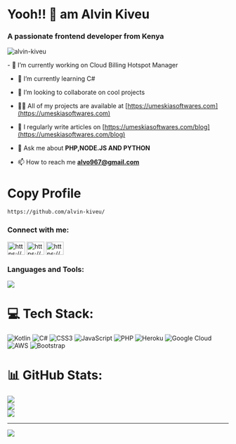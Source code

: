 <h1>Yooh!! 👋 am Alvin Kiveu</h1>
<h3>A passionate frontend developer from Kenya</h3>

<p align="left"> <img
    src="https://komarev.com/ghpvc/?username=alvin-kiveu&label=Profile%20views&color=0e75b6&style=flat"
    alt="alvin-kiveu" /> </p>
- 🔭 I’m currently working on Cloud Billing Hotspot Manager

- 🌱 I’m currently learning C#

- 👯 I’m looking to collaborate on cool projects

- 👨‍💻 All of my projects are available at [https://umeskiasoftwares.com](https://umeskiasoftwares.com)

- 📝 I regularly write articles on [https://umeskiasoftwares.com/blog](https://umeskiasoftwares.com/blog)

- 💬 Ask me about **PHP,NODE.JS AND PYTHON**

- 📫 How to reach me **alvo967@gmail.com**

<h1>Copy Profile</h1>

```md
https://github.com/alvin-kiveu/
```

<h3 align="left">Connect with me:</h3>
<p align="left">
  <a href="https://linkedin.com/in/https://www.linkedin.com/in/alvin-kiveu-31095b1ab/" target="blank"><img
      align="center"
      src="https://raw.githubusercontent.com/rahuldkjain/github-profile-readme-generator/master/src/images/icons/Social/linked-in-alt.svg"
      alt="https://www.linkedin.com/in/alvin-kiveu-31095b1ab/" height="30" width="40" /></a>
  <a href="https://instagram.com/https://www.instagram.com/alvin_kiveu/" target="blank"><img align="center"
      src="https://raw.githubusercontent.com/rahuldkjain/github-profile-readme-generator/master/src/images/icons/Social/instagram.svg"
      alt="https://www.instagram.com/alvin_kiveu/" height="30" width="40" /></a>
  <a href="https://www.youtube.com/c/https://www.youtube.com/channel/ucws0snzirp5gxjd3-9xiufa" target="blank"><img
      align="center"
      src="https://raw.githubusercontent.com/rahuldkjain/github-profile-readme-generator/master/src/images/icons/Social/youtube.svg"
      alt="https://www.youtube.com/channel/ucws0snzirp5gxjd3-9xiufa" height="30" width="40" /></a>
</p>


<h3 align="left">Languages and Tools:</h3>
<p align="left">
  <a href="https://skillicons.dev">
    <img
      src="https://skillicons.dev/icons?i=kotlin,js,py,php,cs,nodejs,html,css,bootstrap,jquery,visualstudio,vscode,laravel,django,mongodb,mysql,wordpress,androidstudio,gcp,aws,kubernetes,heroku,docker,github,git,linux" />
  </a>
</p>




# 💻 Tech Stack:
![Kotlin](https://img.shields.io/badge/kotlin-%230095D5.svg?style=for-the-badge&logo=kotlin&logoColor=white) ![C#](https://img.shields.io/badge/c%23-%23239120.svg?style=for-the-badge&logo=c-sharp&logoColor=white) ![CSS3](https://img.shields.io/badge/css3-%231572B6.svg?style=for-the-badge&logo=css3&logoColor=white) ![JavaScript](https://img.shields.io/badge/javascript-%23323330.svg?style=for-the-badge&logo=javascript&logoColor=%23F7DF1E) ![PHP](https://img.shields.io/badge/php-%23777BB4.svg?style=for-the-badge&logo=php&logoColor=white) ![Heroku](https://img.shields.io/badge/heroku-%23430098.svg?style=for-the-badge&logo=heroku&logoColor=white) ![Google Cloud](https://img.shields.io/badge/Google%20Cloud-%234285F4.svg?style=for-the-badge&logo=google-cloud&logoColor=white) ![AWS](https://img.shields.io/badge/AWS-%23FF9900.svg?style=for-the-badge&logo=amazon-aws&logoColor=white) ![Bootstrap](https://img.shields.io/badge/bootstrap-%23563D7C.svg?style=for-the-badge&logo=bootstrap&logoColor=white)
# 📊 GitHub Stats:
![](https://github-readme-stats.vercel.app/api?username=alvin-kiveu&theme=dark&hide_border=false&include_all_commits=true&count_private=false)<br/>
![](https://github-readme-streak-stats.herokuapp.com/?user=alvin-kiveu&theme=dark&hide_border=false)<br/>
![](https://github-readme-stats.vercel.app/api/top-langs/?username=alvin-kiveu&theme=dark&hide_border=false&include_all_commits=true&count_private=false&layout=compact)

---
[![](https://visitcount.itsvg.in/api?id=alvin-kiveu&icon=0&color=0)](https://visitcount.itsvg.in)
